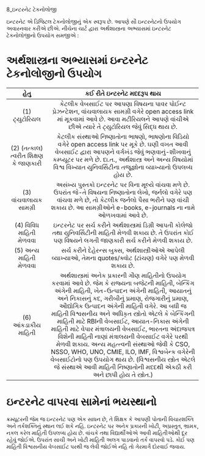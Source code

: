 8_ઇન્ટરનેટ ટેકનોલોજી

ઇન્ટરનેટ એ ડિજિટલ ટેકનોલોજીનું એક સ્વરૂપ છે. આપણે સૌ ઇન્ટરનેટનો ઉપયોગ અવારનવાર કરીએ છીએ. નીચેના ચાર્ટ દ્વારા અર્થશાસ્ત્રના અભ્યાસમાં ઇન્ટરનેટ ટેકનોલોજીનો ઉપયોગ સમજીએ :

# અર્થશાસ્ત્રના અભ્યાસમાં ઇન્ટરનેટ ટેકનોલોજીનો ઉપયોગ

| હેતુ | કઈ રીતે ઇન્ટરનેટ મદદરૂપ થાય |
| :---: | :---: |
| (1) ટ્યુટોરિયલ | કેટલીક વેબસાઈટ પર આપણા વિષયના પાવર પોઈન્ટ પ્રેઝન્ટેશન, વાંચવાલાયક સામગ્રી વગેરે open access link માં મૂકવામાં આવે છે. આવા મટીરિયલને આપણે વાંચીએ છીએ ત્યારે તે ટ્યુટોરિયલ જેવું સિદ્ધ થાય છે. |
| (2) (તત્કાલ) ત્વરીત શિક્ષણ કે જાણકારી | કેટલીક સંસ્થાઓ નિષ્ણાતોના ભાષણો, ભાષણોના વિડિયો વગેરે open access link પર મૂકે છે. ઘણી વખત આવી વેબસાઈટ દ્વારા આપણને વર્ગખંડ જેવું ભણવાનું-શીખવાનું કમ્પ્યૂટર પર મળે છે. દા.ત., અર્થશાસ્ત્ર અને અન્ય વિષયોમાં વિશ્વ વિખ્યાત યુનિવર્સિટીના તજૂજ્ઞોના વ્યાખ્યાનો ઉપલબ્ધ હોય છે. |
| (3) વાંચવાલાયક સામગ્રી | અસંખ્ય પુસ્તકો ઇન્ટરનેટ પર વિના મૂલ્યે વાંચવા મળે છે. ઉપરાંત જે-તે વિષયના નિષ્ણાતોના લેખો, જર્નલો વગેરે પણ વાંચવા મળે છે, તો કેટલીક જર્નલો પૈસા ભરીને પણ વાંચી શકાય છે. આ સામગ્રીઓને e-books, e-journals ના નામે ઓળખવામાં આવે છે. |
| (4) વિવિધ માહિતી મેળવવા | ઇન્ટરનેટ પર સર્ચ કરીને અર્થશાસ્ત્રમાં ડિગ્રી આપતી કોલેજો તથા યુનિવર્સિટીની માહિતી મેળવી શકાય છે. તે ઉપરાંત કોઈ પણ વિષયને લગતી જાણકારી સર્ચ કરીને મેળવી શકાય છે. |
| (5) અન્ય માહિતી મેળવવા | સર્ચ કરીને દેહેરન્સ બુક્સ, અર્થશાસ્ત્રીઓએ આપેલી વ્યાખ્યાઓ, તેમના quotes/ક્વોટ (ટાંચણ) વગેરે પણ મેળવી શકાય છે. |
| (6) આંકડાકીય માહિતી | અર્થશાસ્ત્રમાં અનેક પ્રકારની ગૌણ માહિતીનો ઉપયોગ કરવામાં આવે છે. જેમ કે રાજ્યના બજેટની માહિતી, બેન્કિંગ અંગેની માહિતી, ખેત-ઉત્પાદન અંગેની માહિતી, આયાતનું અને નિકાસનું કદ, ગરીબીનું પ્રમાણ, રોજગારીનું પ્રમાણ, ઔદ્યોગિક ઉત્પાદન અંગેની માહિતી વગેરે. આ બધી જ માહિતી વિશ્વસનીય અને અધિકૃત સ્ત્રોતો એટલે કે બેન્કિંગની માહિતી માટે RBIની વેબસાઈટ, આયાત-નિકાસ અંગેની માહિતી માટે વેપાર મંત્રાલયની વેબસાઈટ, ભારતના અંદાજપત્ર વિશેની માહિતી નાણાં મંત્રાલયની વેબસાઈટ વગેરે પરથી મેળવી શકાય. અન્ય મહત્ત્વની સંસ્થાઓ જેવી કે CSO, NSSO, WHO, UNO, CMIE, ILO, IMF, વિશ્વબેન્ક વગેરેની વેબસાઈટોનો પણ ઉપયોગ થાય છે. (વિશ્વસનીય સ્ત્રોત એટલે જે સંસ્થાએ આવી માહિતી નિષ્ણાતોની મદદથી એકઠી કરી અને છાપી હોય તે સ્ત્રોત.) |

# ઇન્ટરનેટ વાપરવા સામેનાં ભયસ્થાનો

ક્રમ્યૂટરની જેમ જ ઇન્ટરનેટ પણ એક સાધન છે, તે શિક્ષક કે આપણી પોતાની વિચારશક્તિ અને તર્કશક્તિનું સ્થાન લઈ શકે નહિ. ઇન્ટરનેટ પર અનેક પ્રકારની ખોટી, અપ્રસ્તુત, ભ્રામક, નકલ કરેલ માહિતી ઉપલબ્ધ હોય છે. વાંચકે તથા વિદ્યાર્થીઓએ આવી માહિતીઓથી દૂર રહેવું જોઈએ. ઉપરાંત સાચી અને ખોટી માહિતી અલગ પાડવાનો તર્ક વાપરવો પડે. કોઈ પણ માહિતી વિશ્વસનીય વેબસાઈટ પરથી જ લેવી જોઈએ નહિ તો ગેરમાર્ગે દોરવાઈ જવાય.
